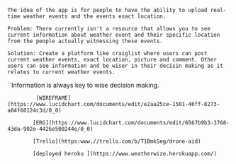     The idea of the app is for people to have the ability to upload real-time weather events and the events exact location.

    Problem: There currently isn't a resource that allows you to see current information about weather event and their specific location from the people actually witnessing these events.

    Solution: Create a platform like craiglist where users can post current weather events, exact location, picture and comment. Other users can see information and be wiser in their decisin making as it relates to current weather events.

``Information is always key to wise decision making.

             [WIREFRAME](https://www.lucidchart.com/documents/edit/e2aa25ce-1501-46ff-8273-a84f60124c3d/0_0)

            [ERG](https://www.lucidchart.com/documents/edit/6567b9b3-3768-43da-902e-4426e500244e/0_0)

            [Trello](https:www.//trello.com/b/T1BmkSeg/drone-aid)

            [deployed heroku ](https://www.weatherwize.herokuapp.com/)




